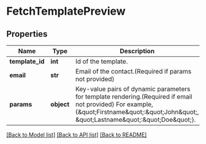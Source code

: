 # FetchTemplatePreview

## Properties
Name | Type | Description | Notes
------------ | ------------- | ------------- | -------------
**template_id** | **int** | Id of the template. | 
**email** | **str** | Email of the contact.(Required if params not provided) | [optional] 
**params** | **object** | Key-value pairs of dynamic parameters for template rendering.(Required if email not provided) For example, {\&quot;Firstname\&quot;:\&quot;John\&quot;, \&quot;Lastname\&quot;:\&quot;Doe\&quot;}. | [optional] 

[[Back to Model list]](../README.md#documentation-for-models) [[Back to API list]](../README.md#documentation-for-api-endpoints) [[Back to README]](../README.md)


